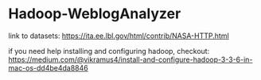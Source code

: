 # Hadoop-WeblogAnalyzer


link to datasets: https://ita.ee.lbl.gov/html/contrib/NASA-HTTP.html

if you need help installing and configuring hadoop, checkout: https://medium.com/@vikramus4/install-and-configure-hadoop-3-3-6-in-mac-os-dd4be4da8846